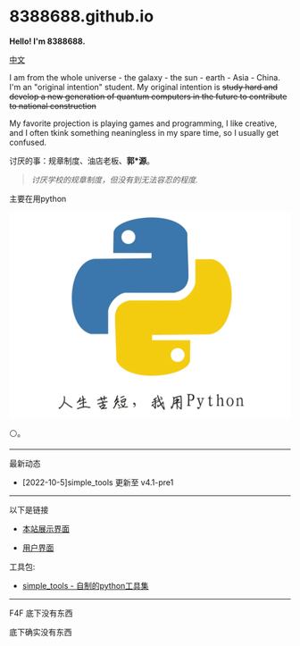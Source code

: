 # 8388688.github.io

**Hello! I'm 8388688.**

[中文](README.md)

I am from the whole universe - the galaxy - the sun - earth - Asia - China. I'm an "original intention" student. My original intention is ~~study hard and develop a new generation of quantum computers in the future to contribute to national construction~~

My favorite projection is playing games and programming, I like creative, and I often tkink something neaningless in my spare time, so I usually get confused.

讨厌的事：规章制度、油店老板、**郭\*源**。

> *讨厌学校的规章制度，但没有到无法容忍的程度.*

主要在用python

![](all_files/e311f59351e84febb9b58ba00ead21f6.png)

⚪。

-----
最新动态

- [2022-10-5]simple_tools 更新至 v4.1-pre1

-----
以下是链接

+ [本站展示界面](https://8388688.github.io/)

+ [用户界面](https://github.com/8388688/)

工具包:

+ [simple_tools - 自制的python工具集](https://github.com/8388688/simple_tools)

-----
F4F 底下没有东西

底下确实没有东西
